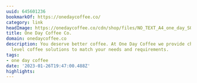 ```yaml
---
uuid: 645601236
bookmarkOf: https://onedaycoffee.co/
category: link
headImage: https://onedaycoffee.co/cdn/shop/files/NO_TEXT_A4_one_day_SQUARE.png?v=1667609594
title: One Day Coffee Co.
domain: onedaycoffee.co
description: You deserve better coffee. At One Day Coffee we provide championship
  level coffee solutions to match your needs and requirements.
tags:
- one day coffee
date: '2023-01-26T19:47:00.488Z'
highlights: 
---
```



